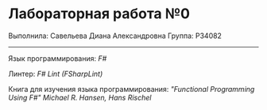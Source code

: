 # Лабораторная работа №0

Выполнила: Савельева Диана Александровна
Группа: P34082

-----

Язык программирования: *F#*

Линтер: *F# Lint (FSharpLint)*

Книга для изучения языка программирования: *"Functional Programming Using F#" Michael R. Hansen, Hans Rischel*



